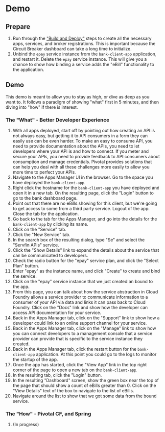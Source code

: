 # Demo

## Prepare
1. Run through the ["Build and Deploy"](README.md#building-and-deploying) steps to create all the necessary apps, services, and broker registrations.
This is important because the Circuit Breaker dashboard can take a long time to initialize.
2. Unbind the `epay` service instance from the `bank-client-app` application, and restart it.  Delete the `epay` service instance.  This will give you a chance to show how binding a service adds the "eBill" functionality to the application.

## Demo
This demo is meant to allow you to stay as high, or dive as deep as you want to.  It follows a paradigm of showing "what" first in 5 minutes, and then diving into "how" if there is interest.

### The "What" - Better Developer Experience
1. With all apps deployed, start off by pointing out how creating an API is not always easy, but getting it to API 
consumers in a form they can easily use can be even harder.  To make an easy to consume API, you need to provide 
documentation about the APIs, you need to let developers where your API is and how to connect.  If you meter and secure 
your APIs, you need to provide feedback to API consumers about consumption and manage credentials.  Pivotal provides 
solutions that can help you deal with all these challenges more easily to allow you more time to perfect your APIs.
2. Navigate to the Apps Manager UI in the browser.  Go to the space you have deployed the `bank-client-app`.
3. Right click the hostname for the `bank-client-app` you have deployed and open it in a new tab.  On the resulting page, click the "Login" button to go to the bank dashboard page.
4. Point out that there are no eBills showing for this client, but we're going to get access to some from a third party service.  Logout of the app.  Close the tab for the application.
5. Go back to the tab for the Apps Manager, and go into the details for the `bank-client-app` by clicking its name.
6. Click on the "Service" tab.
7. Click the "New Service" tab.
8. In the search box of the resulting dialog, type "Se" and select the "Servfin APIs" service.
9. Click the "Show Details" link to expand the details about the service that can be communicated to developers.
10. Check the radio button for the "epay" service plan, and click the "Select Plan" button.
11. Enter "epay" as the instance name, and click "Create" to create and bind the service.
12. Click on the "epay" service instance that we just created an bound to the app.
13. From this page, you can talk about how the service abstraction in Cloud Foundry allows a service provider to communicate information to a consumer of your API via data and links it can pass back to Cloud Foundry.  Click on the "Docs" link and show how the developer can access API documentation for your service.
14. Back in the Apps Manager tab, click on the "Support" link to show how a developer could link to an online support channel for your service.
15. Back in the Apps Manager tab, click on the "Manage" link to show how you can connect developers to a management console that a service provider can provide that is specific to the service instance they created.
16. Back in the Apps Manager tab, click the restart button for the `bank-client-app` application.  At this point you could go to the logs to monitor the startup of the app.
17. Once the app has started, click the "View App" link in the top right corner of the page to open a new tab on the `bank-client-app`.
18. In the resulting tab, click the "Login" button.
19. In the resulting "Dashboard" screen, show the green box near the top of the page that should show a count of eBills greater than 0.  Click on the "View Details" text of the box to navigate to the list of eBills.
20. Navigate around the list to show that we got some data from the bound service.

### The "How" - Pivotal CF, and Spring
1. (In progress)